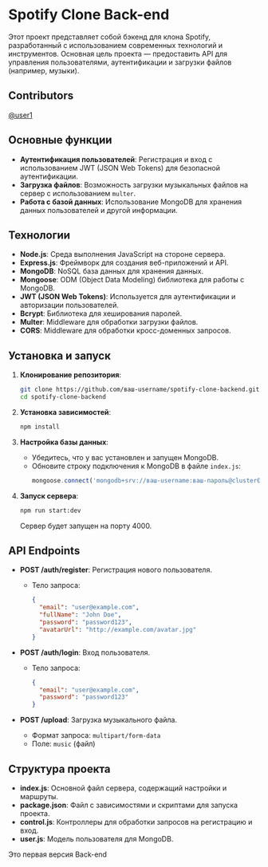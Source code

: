 # Spotify Clone Back-end

Этот проект представляет собой бэкенд для клона Spotify, разработанный с использованием современных технологий и инструментов. Основная цель проекта — предоставить API для управления пользователями, аутентификации и загрузки файлов (например, музыки).
## Contributors

[@user1](https://github.com/DKhorov)  


## Основные функции

- **Аутентификация пользователей**: Регистрация и вход с использованием JWT (JSON Web Tokens) для безопасной аутентификации.
- **Загрузка файлов**: Возможность загрузки музыкальных файлов на сервер с использованием `multer`.
- **Работа с базой данных**: Использование MongoDB для хранения данных пользователей и другой информации.

## Технологии

- **Node.js**: Среда выполнения JavaScript на стороне сервера.
- **Express.js**: Фреймворк для создания веб-приложений и API.
- **MongoDB**: NoSQL база данных для хранения данных.
- **Mongoose**: ODM (Object Data Modeling) библиотека для работы с MongoDB.
- **JWT (JSON Web Tokens)**: Используется для аутентификации и авторизации пользователей.
- **Bcrypt**: Библиотека для хеширования паролей.
- **Multer**: Middleware для обработки загрузки файлов.
- **CORS**: Middleware для обработки кросс-доменных запросов.

## Установка и запуск

1. **Клонирование репозитория**:
   ```bash
   git clone https://github.com/ваш-username/spotify-clone-backend.git
   cd spotify-clone-backend
   ```

2. **Установка зависимостей**:
   ```bash
   npm install
   ```

3. **Настройка базы данных**:
   - Убедитесь, что у вас установлен и запущен MongoDB.
   - Обновите строку подключения к MongoDB в файле `index.js`:
     ```javascript
     mongoose.connect('mongodb+srv://ваш-username:ваш-пароль@cluster0.rmyvs.mongodb.net/ваша-база-данных?retryWrites=true&w=majority&appName=Cluster0');
     ```

4. **Запуск сервера**:
   ```bash
   npm run start:dev
   ```
   Сервер будет запущен на порту 4000.

## API Endpoints

- **POST /auth/register**: Регистрация нового пользователя.
  - Тело запроса:
    ```json
    {
      "email": "user@example.com",
      "fullName": "John Doe",
      "password": "password123",
      "avatarUrl": "http://example.com/avatar.jpg"
    }
    ```

- **POST /auth/login**: Вход пользователя.
  - Тело запроса:
    ```json
    {
      "email": "user@example.com",
      "password": "password123"
    }
    ```

- **POST /upload**: Загрузка музыкального файла.
  - Формат запроса: `multipart/form-data`
  - Поле: `music` (файл)

## Структура проекта

- **index.js**: Основной файл сервера, содержащий настройки и маршруты.
- **package.json**: Файл с зависимостями и скриптами для запуска проекта.
- **control.js**: Контроллеры для обработки запросов на регистрацию и вход.
- **user.js**: Модель пользователя для MongoDB.



Это первая версия Back-end 
